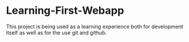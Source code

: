 # Learning-First-Webapp
This project is being used as a learning experience both for development itself as well as for the use git and github.
